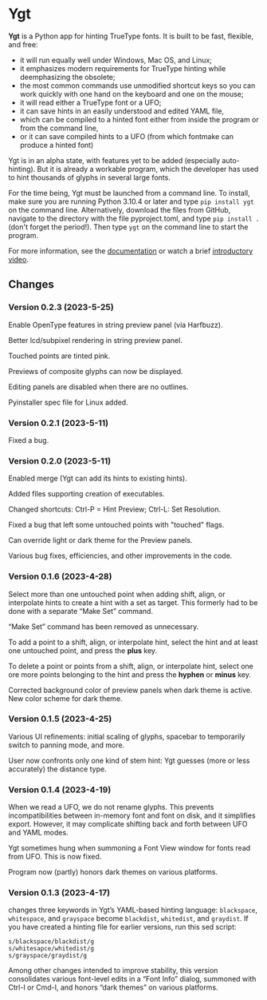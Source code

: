 # Ygt

**Ygt** is a Python app for hinting TrueType fonts. It is built to be fast, flexible, and free:

- it will run equally well under Windows, Mac OS, and Linux;
- it emphasizes modern requirements for TrueType hinting while deemphasizing the obsolete;
- the most common commands use unmodified shortcut keys so you can work quickly with one hand on the keyboard and one on the mouse;
- it will read either a TrueType font or a UFO;
- it can save hints in an easily understood and edited YAML file,
- which can be compiled to a hinted font either from inside the program or from the command line,
- or it can save compiled hints to a UFO (from which fontmake can produce a hinted font)

Ygt is in an alpha state, with features yet to be added (especially auto-hinting). But it is already a workable program, which the developer has used to hint thousands of glyphs in several large fonts.

For the time being, Ygt must be launched from a command line. To install, make sure you are running Python 3.10.4 or later and type `pip install ygt` on the command line. Alternatively, download the files from GitHub, navigate to the directory with the file pyproject.toml, and type `pip install .` (don't forget the period!). Then type `ygt` on the command line to start the program.

For more information, see the [documentation](https://github.com/psb1558/ygt/tree/main/docs) or watch a brief [introductory video](https://psb1558.github.io/ygt/index.html).

## Changes

### Version 0.2.3 (2023-5-25)

Enable OpenType features in string preview panel (via Harfbuzz).

Better lcd/subpixel rendering in string preview panel.

Touched points are tinted pink.

Previews of composite glyphs can now be displayed.

Editing panels are disabled when there are no outlines.

Pyinstaller spec file for Linux added.

### Version 0.2.1 (2023-5-11)

Fixed a bug.

### Version 0.2.0 (2023-5-11)

Enabled merge (Ygt can add its hints to existing hints).

Added files supporting creation of executables.

Changed shortcuts: Ctrl-P = Hint Preview; Ctrl-L: Set Resolution.

Fixed a bug that left some untouched points with "touched" flags.

Can override light or dark theme for the Preview panels.

Various bug fixes, efficiencies, and other improvements in the code.

### Version 0.1.6 (2023-4-28)

Select more than one untouched point when adding shift, align, or interpolate hints to create a hint with a set as target. This formerly had to be done with a separate “Make Set” command.

“Make Set” command has been removed as unnecessary.

To add a point to a shift, align, or interpolate hint, select the hint and at least one untouched point, and press the **plus** key.

To delete a point or points from a shift, align, or interpolate hint, select one ore more points belonging to the hint and press the **hyphen** or **minus** key.

Corrected background color of preview panels when dark theme is active. New color scheme for dark theme.

### Version 0.1.5 (2023-4-25)

Various UI refinements: initial scaling of glyphs, spacebar to temporarily switch to panning mode, and more.

User now confronts only one kind of stem hint: Ygt guesses (more or less accurately) the distance type.

### Version 0.1.4 (2023-4-19)

When we read a UFO, we do not rename glyphs. This prevents incompatibilities between in-memory font and font on disk, and it simplifies export. However, it may complicate shifting back and forth between UFO and YAML modes.

Ygt sometimes hung when summoning a Font View window for fonts read from UFO. This is now fixed.

Program now (partly) honors dark themes on various platforms.

### Version 0.1.3 (2023-4-17)

changes three keywords in Ygt’s YAML-based hinting language: `blackspace`, `whitespace`, and `grayspace` become `blackdist`, `whitedist`, and `graydist`. If you have created a hinting file for earlier versions, run this sed script:
```
s/blackspace/blackdist/g
s/whitesapce/whitedist/g
s/grayspace/graydist/g
```
Among other changes intended to improve stability, this version consolidates various font-level edits in a “Font Info” dialog, summoned with Ctrl-I or Cmd-I, and honors “dark themes” on various platforms.
